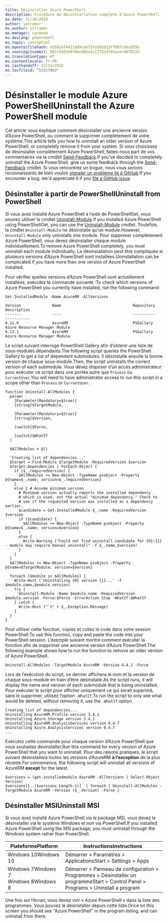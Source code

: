 ```yaml
---
title: Désinstaller Azure PowerShell
description: Procédure de désinstallation complète d’Azure PowerShell
ms.date: 11/30/2018
author: sptramer
ms.author: sttramer
ms.manager: carmonm
ms.devlang: powershell
ms.topic: conceptual
ms.openlocfilehash: a35814f4411dd9cab75fa36bd13ff087cdec8f9b
ms.sourcegitcommit: 087c588169786c005a3c177624fb3ac6c8870125
ms.translationtype: HT
ms.contentlocale: fr-FR
ms.lasthandoff: 12/13/2018
ms.locfileid: "53217063"
---
```

# <a name="uninstall-the-azure-powershell-module"></a><span data-ttu-id="8e3f4-103">Désinstaller le module Azure PowerShell</span><span class="sxs-lookup"><span data-stu-id="8e3f4-103">Uninstall the Azure PowerShell module</span></span>

<span data-ttu-id="8e3f4-104">Cet article vous explique comment désinstaller une ancienne version d’Azure PowerShell, ou comment la supprimer complètement de votre système.</span><span class="sxs-lookup"><span data-stu-id="8e3f4-104">This article tells you how to uninstall an older version of Azure PowerShell, or completely remove it from your system.</span></span> <span data-ttu-id="8e3f4-105">Si vous choisissez de désinstaller complètement Azure PowerShell, faites-nous part de vos commentaires via la cmdlet [Send-Feedback](/powershell/module/azurerm.profile/send-feedback).</span><span class="sxs-lookup"><span data-stu-id="8e3f4-105">If you've decided to completely uninstall the Azure PowerShell, give us some feedback through the [Send-Feedback](/powershell/module/azurerm.profile/send-feedback) cmdlet.</span></span>
<span data-ttu-id="8e3f4-106">Si vous rencontrez un bogue, nous vous serions reconnaissants de bien vouloir [signaler un problème lié à GitHub](https://github.com/azure/azure-powershell/issues).</span><span class="sxs-lookup"><span data-stu-id="8e3f4-106">If you encounter a bug, we'd appreciate it if you [file a GitHub issue](https://github.com/azure/azure-powershell/issues).</span></span>

## <a name="uninstall-from-powershell"></a><span data-ttu-id="8e3f4-107">Désinstaller à partir de PowerShell</span><span class="sxs-lookup"><span data-stu-id="8e3f4-107">Uninstall from PowerShell</span></span>

<span data-ttu-id="8e3f4-108">Si vous avez installé Azure PowerShell à l’aide de PowerShellGet, vous pouvez utiliser la cmdlet [Uninstall-Module](/powershell/module/powershellget/uninstall-module).</span><span class="sxs-lookup"><span data-stu-id="8e3f4-108">If you installed Azure PowerShell using PowerShellGet, you can use the [Uninstall-Module](/powershell/module/powershellget/uninstall-module) cmdlet.</span></span> <span data-ttu-id="8e3f4-109">Toutefois, la cmdlet `Uninstall-Module` ne désinstalle qu’un module.</span><span class="sxs-lookup"><span data-stu-id="8e3f4-109">However, `Uninstall-Module` only uninstalls one module.</span></span> <span data-ttu-id="8e3f4-110">Pour supprimer complètement Azure PowerShell, vous devez désinstaller chaque module individuellement.</span><span class="sxs-lookup"><span data-stu-id="8e3f4-110">To remove Azure PowerShell completely, you must uninstall each module individually.</span></span> <span data-ttu-id="8e3f4-111">La désinstallation peut être compliquée si plusieurs versions d’Azure PowerShell sont installées.</span><span class="sxs-lookup"><span data-stu-id="8e3f4-111">Uninstallation can be complicated if you have more than one version of Azure PowerShell installed.</span></span>

<span data-ttu-id="8e3f4-112">Pour vérifier quelles versions d’Azure PowerShell sont actuellement installées, exécutez la commande suivante :</span><span class="sxs-lookup"><span data-stu-id="8e3f4-112">To check which versions of Azure PowerShell you currently have installed, run the following command:</span></span>

```powershell-interactive
Get-InstalledModule -Name AzureRM -AllVersions
```

```output
Version              Name                                Repository           Description
-------              ----                                ----------           -----------
6.11.0               AzureRM                             PSGallery            Azure Resource Manager Module
6.13.1               AzureRM                             PSGallery            Azure Resource Manager Module
```

<span data-ttu-id="8e3f4-113">Le script suivant interroge PowerShell Gallery afin d’obtenir une liste de sous-modules dépendants.</span><span class="sxs-lookup"><span data-stu-id="8e3f4-113">The following script queries the PowerShell Gallery to get a list of dependent submodules.</span></span> <span data-ttu-id="8e3f4-114">Il désinstalle ensuite la bonne version de chaque sous-module.</span><span class="sxs-lookup"><span data-stu-id="8e3f4-114">Then, the script uninstalls the correct version of each submodule.</span></span> <span data-ttu-id="8e3f4-115">Vous devez disposer d’un accès administrateur pour exécuter ce script dans une portée autre que `Process` ou `CurrentUser`.</span><span class="sxs-lookup"><span data-stu-id="8e3f4-115">You will need to have administrator access to run this script in a scope other than `Process` or `CurrentUser`.</span></span>

```powershell-interactive
function Uninstall-AllModules {
  param(
    [Parameter(Mandatory=$true)]
    [string]$TargetModule,

    [Parameter(Mandatory=$true)]
    [string]$Version,

    [switch]$Force,

    [switch]$WhatIf
  )
  
  $AllModules = @()
  
  'Creating list of dependencies...'
  $target = Find-Module $TargetModule -RequiredVersion $version
  $target.Dependencies | ForEach-Object {
    if ($_.requiredVersion) {
      $AllModules += New-Object -TypeName psobject -Property @{name=$_.name; version=$_.requiredVersion}
    }
    else { # Assume minimum version
      # Minimum version actually reports the installed dependency
      # which is used, not the actual "minimum dependency." Check to
      # see if the requested version was installed as a dependency earlier.
      $candidate = Get-InstalledModule $_.name -RequiredVersion $version
      if ($candidate) {
        $AllModules += New-Object -TypeName psobject -Property @{name=$_.name; version=$version}
      }
      else {
        Write-Warning ("Could not find uninstall candidate for {0}:{1} - module may require manual uninstall" -f $_.name,$version)
      }
    }
  }
  $AllModules += New-Object -TypeName psobject -Property @{name=$TargetModule; version=$Version}

  foreach ($module in $AllModules) {
    Write-Host ('Uninstalling {0} version {1}...' -f $module.name,$module.version)
    try {
      Uninstall-Module -Name $module.name -RequiredVersion $module.version -Force:$Force -ErrorAction Stop -WhatIf:$WhatIf
    } catch {
      Write-Host ("`t" + $_.Exception.Message)
    }
  }
}
```

<span data-ttu-id="8e3f4-116">Pour utiliser cette fonction, copiez et collez le code dans votre session PowerShell.</span><span class="sxs-lookup"><span data-stu-id="8e3f4-116">To use this function, copy and paste the code into your PowerShell session.</span></span> <span data-ttu-id="8e3f4-117">L’exemple suivant montre comment exécuter la fonction afin de supprimer une ancienne version d’Azure PowerShell.</span><span class="sxs-lookup"><span data-stu-id="8e3f4-117">The following example shows how to run the function to remove an older version of Azure PowerShell.</span></span>

```powershell-interactive
Uninstall-AllModules -TargetModule AzureRM -Version 4.4.1 -Force
```

<span data-ttu-id="8e3f4-118">Lors de l’exécution du script, ce dernier affichera le nom et la version de chaque sous-module en train d’être désinstallé.</span><span class="sxs-lookup"><span data-stu-id="8e3f4-118">As the script runs, it will display the name and version of each submodule that is being uninstalled.</span></span> <span data-ttu-id="8e3f4-119">Pour exécuter le script pour afficher uniquement ce qui serait supprimé, sans le supprimer, utilisez l’option `-WhatIf`.</span><span class="sxs-lookup"><span data-stu-id="8e3f4-119">To run the script to only see what would be deleted, without removing it, use the `-WhatIf` option.</span></span>

```output
Creating list of dependencies...
Uninstalling AzureRM.Profile version 3.4.1
Uninstalling Azure.Storage version 3.4.1
Uninstalling AzureRM.AnalysisServices version 0.4.7
Uninstalling Azure.AnalysisServices version 0.4.7
...
```

<span data-ttu-id="8e3f4-120">Exécutez cette commande pour chaque version d’Azure PowerShell que vous souhaitez désinstaller.</span><span class="sxs-lookup"><span data-stu-id="8e3f4-120">Run this command for every version of Azure PowerShell that you want to uninstall.</span></span> <span data-ttu-id="8e3f4-121">Pour des raisons pratiques, le script suivant désinstallera toutes les versions d’AzureRM __à l’exception__ de la plus récente.</span><span class="sxs-lookup"><span data-stu-id="8e3f4-121">For convenience, the following script will uninstall all versions of AzureRM __except__ for the latest.</span></span>

```powershell-interactive
$versions = (get-installedmodule AzureRM -AllVersions | Select-Object Version)
$versions[1..($versions.Length-1)]  | foreach { Uninstall-AllModules -TargetModule AzureRM -Version ($_.Version) -Force }
```

## <a name="uninstall-msi"></a><span data-ttu-id="8e3f4-122">Désinstaller MSI</span><span class="sxs-lookup"><span data-stu-id="8e3f4-122">Uninstall MSI</span></span>

<span data-ttu-id="8e3f4-123">Si vous avez installé Azure PowerShell via le package MSI, vous devez le désinstaller via le système Windows et non via PowerShell.</span><span class="sxs-lookup"><span data-stu-id="8e3f4-123">If you installed Azure PowerShell using the MSI package, you must uninstall through the Windows system rather than PowerShell.</span></span>

| <span data-ttu-id="8e3f4-124">Plateforme</span><span class="sxs-lookup"><span data-stu-id="8e3f4-124">Platform</span></span> | <span data-ttu-id="8e3f4-125">Instructions</span><span class="sxs-lookup"><span data-stu-id="8e3f4-125">Instructions</span></span> |
|----------|--------------|
| <span data-ttu-id="8e3f4-126">Windows 10</span><span class="sxs-lookup"><span data-stu-id="8e3f4-126">Windows 10</span></span> | <span data-ttu-id="8e3f4-127">Démarrer > Paramètres > Applications</span><span class="sxs-lookup"><span data-stu-id="8e3f4-127">Start > Settings > Apps</span></span> |
| <span data-ttu-id="8e3f4-128">Windows 7</span><span class="sxs-lookup"><span data-stu-id="8e3f4-128">Windows 7</span></span> </br><span data-ttu-id="8e3f4-129">Windows 8</span><span class="sxs-lookup"><span data-stu-id="8e3f4-129">Windows 8</span></span> | <span data-ttu-id="8e3f4-130">Démarrer > Panneau de configuration > Programmes > Désinstaller un programme</span><span class="sxs-lookup"><span data-stu-id="8e3f4-130">Start > Control Panel > Programs > Uninstall a program</span></span> |

<span data-ttu-id="8e3f4-131">Une fois sur l’écran, vous devez voir « Azure PowerShell » dans la liste des programmes. Vous pouvez le désinstaller depuis cette liste.</span><span class="sxs-lookup"><span data-stu-id="8e3f4-131">Once on this screen you should see "Azure PowerShell" in the program listing, and can uninstall from there.</span></span>

